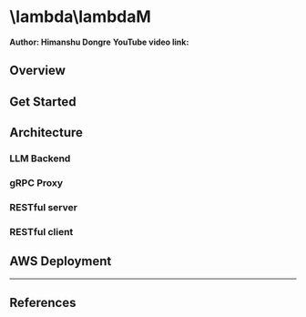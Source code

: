 # \lambda\lambdaM

**Author: Himanshu Dongre**
**YouTube video link:**

## Overview

## Get Started

## Architecture

### LLM Backend

### gRPC Proxy

### RESTful server

### RESTful client

## AWS Deployment

---

## References
